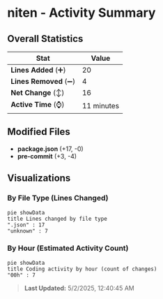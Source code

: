 # niten - Activity Summary 

## Overall Statistics

| Stat                   | Value                                                             |
| ---------------------- | ----------------------------------------------------------------- |
| **Lines Added** (➕)   | 20                                          |
| **Lines Removed** (➖) | 4                                        |
| **Net Change** (↕)    | 16                |
| **Active Time** (⌚)   | 11 minutes |


## Modified Files
- **package.json** (+17, -0)
- **pre-commit** (+3, -4)

## Visualizations

### By File Type (Lines Changed)

```mermaid
pie showData
title Lines changed by file type
".json" : 17
"unknown" : 7
```

### By Hour (Estimated Activity Count)

```mermaid
pie showData
title Coding activity by hour (count of changes)
"00h" : 7
```


> **Last Updated:** 5/2/2025, 12:40:45 AM